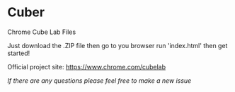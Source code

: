 # Cuber
Chrome Cube Lab Files

Just download the .ZIP file then go to you browser run 'index.html' then get started!

Official project site: https://www.chrome.com/cubelab

*If there are any questions please feel free to make a new issue*
